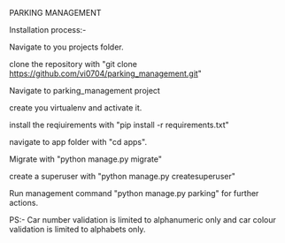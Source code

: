 PARKING MANAGEMENT

Installation process:-

Navigate to you projects folder.

clone the repository with "git clone https://github.com/vi0704/parking_management.git"

Navigate to parking_management project

create you virtualenv and activate it.

install the reqiuirements with "pip install -r requirements.txt"

navigate to app folder with "cd apps".

Migrate with "python manage.py migrate"

create a superuser with "python manage.py createsuperuser"


Run management command "python manage.py parking" for further actions.


PS:- Car number validation is limited to alphanumeric only and car colour validation is limited to alphabets only.
